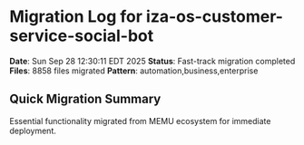 # Migration Log for iza-os-customer-service-social-bot

**Date**: Sun Sep 28 12:30:11 EDT 2025
**Status**: Fast-track migration completed
**Files**:     8858 files migrated
**Pattern**: automation,business,enterprise

## Quick Migration Summary
Essential functionality migrated from MEMU ecosystem for immediate deployment.
